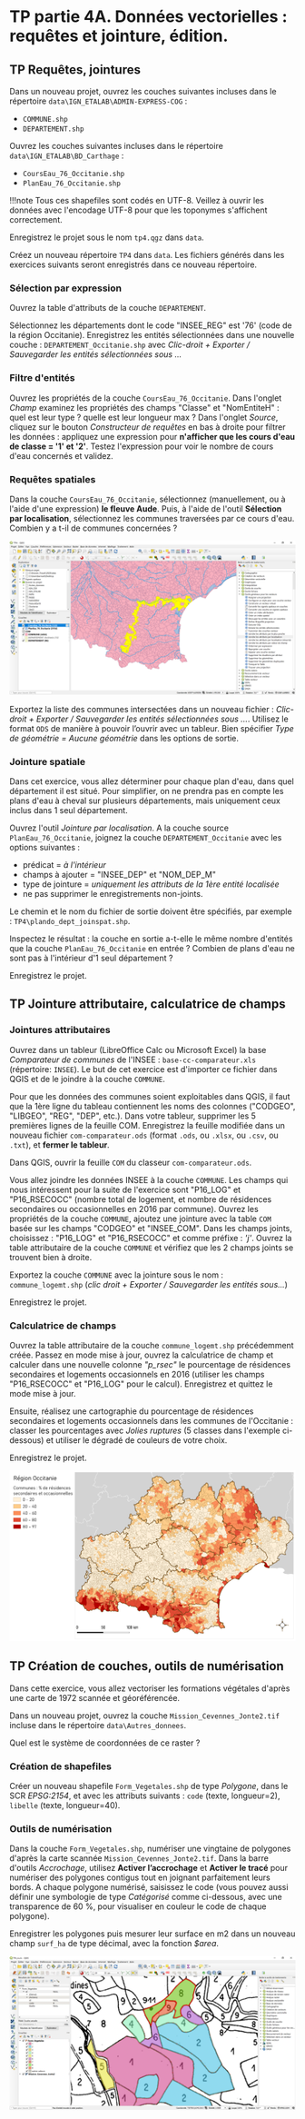 # TP partie 4A. Données vectorielles : requêtes et jointure, édition.

## TP Requêtes, jointures

Dans un nouveau projet, ouvrez les couches suivantes incluses dans le répertoire `data\IGN_ETALAB\ADMIN-EXPRESS-COG` :

- `COMMUNE.shp`
- `DEPARTEMENT.shp`

Ouvrez les couches suivantes incluses dans le répertoire `data\IGN_ETALAB\BD_Carthage` :

- `CoursEau_76_Occitanie.shp`
- `PlanEau_76_Occitanie.shp`

!!!note
	Tous ces shapefiles sont codés en UTF-8. Veillez à ouvrir les données avec l'encodage UTF-8 pour que les toponymes s'affichent correctement.

Enregistrez le projet sous le nom `tp4.qgz` dans `data`.

Créez un nouveau répertoire `TP4` dans `data`. Les fichiers générés dans les exercices suivants seront enregistrés dans ce nouveau répertoire.

### Sélection par expression 

Ouvrez la table d'attributs de la couche `DEPARTEMENT`.

Sélectionnez les départements dont le code "INSEE_REG" est '76' (code de la région Occitanie). Enregistrez les entités sélectionnées dans une nouvelle couche : `DEPARTEMENT_Occitanie.shp` avec *Clic-droit + Exporter / Sauvegarder les entités sélectionnées sous ...*

### Filtre d'entités

Ouvrez les propriétés de la couche `CoursEau_76_Occitanie`. Dans l'onglet _Champ_ examinez les propriétés des champs "Classe" et "NomEntiteH" : quel est leur type ? quelle est leur longueur max ? Dans l'onglet _Source_, cliquez sur le bouton _Constructeur de requêtes_ en bas à droite pour filtrer les données : appliquez une expression pour **n'afficher que les cours d'eau de classe = '1' et '2'**. Testez l'expression pour voir le nombre de cours d'eau concernés et validez.

### Requêtes spatiales

Dans la couche `CoursEau_76_Occitanie`, sélectionnez (manuellement, ou à l'aide d'une expression) **le fleuve Aude**. Puis, à l'aide de l'outil **Sélection par localisation**, sélectionnez les communes traversées par ce cours d'eau. Combien y a t-il de communes concernées ?

![Jointure Spatiale Aude][1]

Exportez la liste des communes intersectées dans un nouveau fichier : *Clic-droit + Exporter / Sauvegarder les entités sélectionnées sous ...*. Utilisez le format `ODS` de manière à pouvoir l’ouvrir avec un tableur. Bien spécifier *Type de géométrie = Aucune géométrie* dans les options de sortie.

### Jointure spatiale

Dans cet exercice, vous allez déterminer pour chaque plan d'eau, dans quel département il est situé. Pour simplifier, on ne prendra pas en compte les plans d'eau à cheval sur plusieurs départements, mais uniquement ceux inclus dans 1 seul département.

Ouvrez l'outil *Jointure par localisation*. A la couche source `PlanEau_76_Occitanie`, joignez la couche `DEPARTEMENT_Occitanie` avec les options suivantes :
- prédicat = *à l'intérieur*
- champs à ajouter = "INSEE_DEP" et "NOM_DEP_M"
- type de jointure = *uniquement les attributs de la 1ère entité localisée*
- ne pas supprimer le enregistrements non-joints. 

Le chemin et le nom du fichier de sortie doivent être spécifiés, par exemple : `TP4\plando_dept_joinspat.shp`.

Inspectez le résultat : la couche en sortie a-t-elle le même nombre d'entités que la couche `PlanEau_76_Occitanie` en entrée ? Combien de plans d'eau ne sont pas à l'intérieur d'1 seul département ?

Enregistrez le projet.

## TP Jointure attributaire, calculatrice de champs

### Jointures attributaires

Ouvrez dans un tableur (LibreOffice Calc ou Microsoft Excel) la base *Comparateur de communes* de l'INSEE : `base-cc-comparateur.xls` (répertoire: `INSEE`). Le but de cet exercice est d'importer ce fichier dans QGIS et de le joindre à la couche `COMMUNE`.

Pour que les données des communes soient exploitables dans QGIS, il faut que la 1ère ligne du tableau contiennent les noms des colonnes ("CODGEO", "LIBGEO", "REG", "DEP", etc.). Dans votre tableur, supprimer les 5 premières lignes de la feuille COM. Enregistrez la feuille modifiée dans un nouveau fichier `com-comparateur.ods` (format `.ods`, ou `.xlsx`, ou `.csv`, ou `.txt`),  et **fermer le tableur**.

Dans QGIS, ouvrir la feuille `COM` du classeur `com-comparateur.ods`.

Vous allez joindre les données INSEE à la couche 
`COMMUNE`. Les champs qui nous intéressent pour la suite de l'exercice sont "P16_LOG" et "P16_RSECOCC" (nombre total de logement, et nombre de résidences secondaires ou occasionnelles en 2016 par commune). Ouvrez les propriétés de la couche `COMMUNE`, ajoutez une jointure avec la table `COM` basée sur les champs "CODGEO" et "INSEE_COM". Dans les champs joints, choisissez : "P16_LOG" et "P16_RSECOCC" et comme préfixe : *'j'*. Ouvrez la table attributaire de la couche `COMMUNE` et vérifiez que les 2 champs joints se trouvent bien à droite.

Exportez la couche `COMMUNE` avec la jointure sous le nom : `commune_logemt.shp` (*clic droit + Exporter / Sauvegarder les entités sous...*) 

Enregistrez le projet.

### Calculatrice de champs

Ouvrez la table attributaire de la couche `commune_logemt.shp` précédemment créée. Passez en mode mise à jour, ouvrez la calculatrice de champ et calculer dans une nouvelle colonne *"p_rsec"* le pourcentage de résidences secondaires et logements
occasionnels en 2016 (utiliser les
champs "P16_RSECOCC" et "P16_LOG" pour le calcul). Enregistrez et quittez le mode mise à jour.

Ensuite, réalisez une cartographie du pourcentage de résidences secondaires et logements occasionnels dans les communes de l'Occitanie : classer les
pourcentages avec *Jolies ruptures* (5 classes dans l'exemple ci-dessous) et utiliser le dégradé de couleurs de votre choix.

Enregistrez le projet.

![Occitanie % Résidences Secondaires][2]

## TP Création de couches, outils de numérisation

Dans cette exercice, vous allez vectoriser les formations végétales d'après une carte de 1972 scannée et géoréférencée.

Dans un nouveau projet, ouvrez la couche `Mission_Cevennes_Jonte2.tif` incluse dans le répertoire `data\Autres_donnees`. 

Quel est le système de coordonnées de ce raster ?

### Création de shapefiles

Créer un nouveau shapefile `Form_Vegetales.shp` de type *Polygone*, dans le SCR *EPSG:2154*, et avec les attributs suivants : `code` (texte, longueur=2), `libelle` (texte, longueur=40).

### Outils de numérisation

Dans la couche `Form_Vegetales.shp`, numériser une vingtaine de polygones d'après la carte scannée `Mission_Cevennes_Jonte2.tif`. Dans la barre d'outils *Accrochage*, utilisez **Activer l’accrochage** et **Activer le tracé** pour numériser des polygones contigus tout en joignant parfaitement leurs bords. A chaque polygone numérisé, saisissez le code (vous pouvez aussi définir une symbologie de type *Catégorisé* comme ci-dessous, avec une transparence de 60 %, pour visualiser en couleur le code de chaque polygone). 

Enregistrer les polygones puis mesurer leur surface en m2 dans un nouveau champ `surf_ha` de type décimal, avec la fonction *$area*.

![Outils numérisation][3]

[1]: img/joinspat.png 
[2]: img/occitanie_pressecocc.png 
[3]: img/numerisation.png